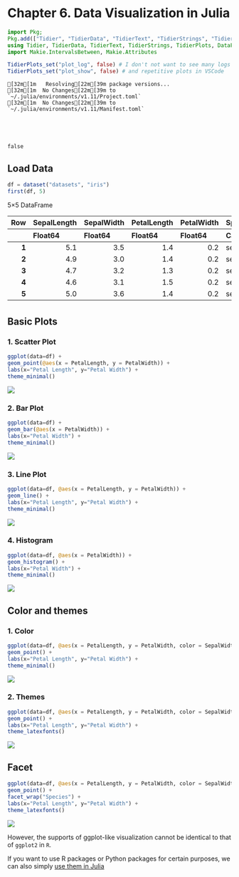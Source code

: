 # Chapter 6. Data Visualization in Julia


```julia
import Pkg;
Pkg.add(["Tidier", "TidierData", "TidierText", "TidierStrings", "TidierPlots", "DataFrames", "CSV", "Pipelines", "Makie", "StatsPlots", "RDatasets"]);
using Tidier, TidierData, TidierText, TidierStrings, TidierPlots, DataFrames, CSV, Pipelines, Makie, StatsPlots, RDatasets
import Makie.IntervalsBetween, Makie.Attributes

TidierPlots_set("plot_log", false) # I don't not want to see many logs
TidierPlots_set("plot_show", false) # and repetitive plots in VSCode
```

    [32m[1m   Resolving[22m[39m package versions...
    [32m[1m  No Changes[22m[39m to `~/.julia/environments/v1.11/Project.toml`
    [32m[1m  No Changes[22m[39m to `~/.julia/environments/v1.11/Manifest.toml`





    false



## Load Data


```julia
df = dataset("datasets", "iris")
first(df, 5)
```




<div><div style = "float: left;"><span>5×5 DataFrame</span></div><div style = "clear: both;"></div></div><div class = "data-frame" style = "overflow-x: scroll;"><table class = "data-frame" style = "margin-bottom: 6px;"><thead><tr class = "header"><th class = "rowNumber" style = "font-weight: bold; text-align: right;">Row</th><th style = "text-align: left;">SepalLength</th><th style = "text-align: left;">SepalWidth</th><th style = "text-align: left;">PetalLength</th><th style = "text-align: left;">PetalWidth</th><th style = "text-align: left;">Species</th></tr><tr class = "subheader headerLastRow"><th class = "rowNumber" style = "font-weight: bold; text-align: right;"></th><th title = "Float64" style = "text-align: left;">Float64</th><th title = "Float64" style = "text-align: left;">Float64</th><th title = "Float64" style = "text-align: left;">Float64</th><th title = "Float64" style = "text-align: left;">Float64</th><th title = "CategoricalValue{String, UInt8}" style = "text-align: left;">Cat…</th></tr></thead><tbody><tr><td class = "rowNumber" style = "font-weight: bold; text-align: right;">1</td><td style = "text-align: right;">5.1</td><td style = "text-align: right;">3.5</td><td style = "text-align: right;">1.4</td><td style = "text-align: right;">0.2</td><td style = "text-align: left;">setosa</td></tr><tr><td class = "rowNumber" style = "font-weight: bold; text-align: right;">2</td><td style = "text-align: right;">4.9</td><td style = "text-align: right;">3.0</td><td style = "text-align: right;">1.4</td><td style = "text-align: right;">0.2</td><td style = "text-align: left;">setosa</td></tr><tr><td class = "rowNumber" style = "font-weight: bold; text-align: right;">3</td><td style = "text-align: right;">4.7</td><td style = "text-align: right;">3.2</td><td style = "text-align: right;">1.3</td><td style = "text-align: right;">0.2</td><td style = "text-align: left;">setosa</td></tr><tr><td class = "rowNumber" style = "font-weight: bold; text-align: right;">4</td><td style = "text-align: right;">4.6</td><td style = "text-align: right;">3.1</td><td style = "text-align: right;">1.5</td><td style = "text-align: right;">0.2</td><td style = "text-align: left;">setosa</td></tr><tr><td class = "rowNumber" style = "font-weight: bold; text-align: right;">5</td><td style = "text-align: right;">5.0</td><td style = "text-align: right;">3.6</td><td style = "text-align: right;">1.4</td><td style = "text-align: right;">0.2</td><td style = "text-align: left;">setosa</td></tr></tbody></table></div>



## Basic Plots

### 1. Scatter Plot


```julia
ggplot(data=df) +
geom_point(@aes(x = PetalLength, y = PetalWidth)) +
labs(x="Petal Length", y="Petal Width") +
theme_minimal()
```

![](../image/plot/scatter.png)

### 2. Bar Plot


```julia
ggplot(data=df) +
geom_bar(@aes(x = PetalWidth)) +
labs(x="Petal Width") +
theme_minimal()
```

![](../image/plot/bar.png)

### 3. Line Plot


```julia
ggplot(data=df, @aes(x = PetalLength, y = PetalWidth)) +
geom_line() +
labs(x="Petal Length", y="Petal Width") +
theme_minimal()

```

![](../image/plot/line.png)

### 4. Histogram


```julia
ggplot(data=df, @aes(x = PetalWidth)) +
geom_histogram() +
labs(x="Petal Width") +
theme_minimal()

```

![](../image/plot/bin.png)

## Color and themes

### 1. Color


```julia
ggplot(data=df, @aes(x = PetalLength, y = PetalWidth, color = SepalWidth)) +
geom_point() +
labs(x="Petal Length", y="Petal Width") +
theme_minimal()
```

![](../image/plot/color.png)

### 2. Themes


```julia
ggplot(data=df, @aes(x = PetalLength, y = PetalWidth, color = SepalWidth)) +
geom_point() +
labs(x="Petal Length", y="Petal Width") +
theme_latexfonts()
```

![](../image/plot/theme.png)

## Facet


```julia
ggplot(data=df, @aes(x = PetalLength, y = PetalWidth, color = SepalWidth)) +
geom_point() +
facet_wrap("Species") +
labs(x="Petal Length", y="Petal Width") +
theme_latexfonts()
```

![](../image/plot/facet.png)

However, the supports of ggplot-like visualization cannot be identical to that of `ggplot2` in `R`.

If you want to use R packages or Python packages for certain purposes, we can also simply [use them in Julia](./7.r.and.python.in.julia.jl.ipynb)
